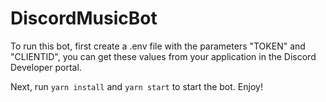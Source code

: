 # DiscordMusicBot

To run this bot, first create a .env file with the parameters "TOKEN" and "CLIENTID", you can get these values from your application in the Discord Developer portal.

Next, run `yarn install` and `yarn start` to start the bot. Enjoy!
